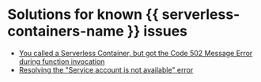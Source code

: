 # Solutions for known {{ serverless-containers-name }} issues

* [You called a Serverless Container, but got the Code 502 Message Error during function invocation](serverless-container-invoking-error-502.md)
* [Resolving the "Service account is not available" error](service-account-is-not-available.md)